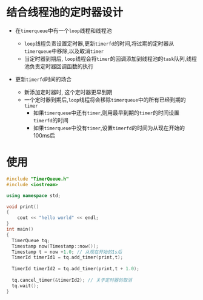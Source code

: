 # 结合线程池的定时器设计

* 在`timerqueue`中有一个`loop`线程和线程池
   * `loop`线程负责设置定时器,更新`timerfd`的时间,将过期的定时器从`timerqueue`中移除,以及取消`timer`
   * 当定时器到期后, `loop`线程会将`timer`的回调添加到线程池的`task`队列,线程池负责定时器回调函数的执行
 
 * 更新`timerfd`时间的场合
   * 新添加定时器时, 这个定时器更早到期
   * 一个定时器到期后,`loop`线程将会移除`timerqueue`中的所有已经到期的`timer`
     * 如果`timerqueue`中还有`timer`,则用最早到期的`timer`的时间设置`timerfd`的时间
     * 如果`timerqueue`中没有`timer`,设置`timerfd`的时间为从现在开始的100ms后
     
 # 使用
 ```cpp
 #include "TimerQueue.h"
 #include <iostream>

 using namespace std;
 
 void print()
 {
     cout << "hello world" << endl;
 }
 int main()
 {
   TimerQueue tq;
   Timestamp now(Timestamp::now());
   Timestamp t = now +1.0; // 从现在开始的1s后
   TimerId timerId1 = tq.add_timer(print,t);
   
   TimerId timerId2 = tq.add_timer(print,t + 1.0);
   
   tq.cancel_timer(&timerId2); // 关于定时器的取消
   tq.wait();
 }
 ```



